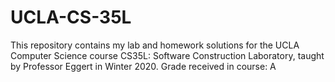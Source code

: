 # UCLA-CS-35L
This repository contains my lab and homework solutions for the UCLA Computer Science course CS35L: Software Construction Laboratory, taught by Professor Eggert in Winter 2020. Grade received in course: A
